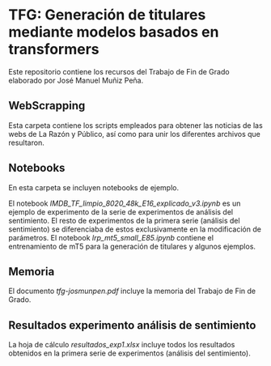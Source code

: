 # TFG: Generación de titulares mediante modelos basados en transformers
Este repositorio contiene los recursos del Trabajo de Fin de Grado elaborado por José Manuel Muñiz Peña.

## WebScrapping
Esta carpeta contiene los scripts empleados para obtener las noticias de las webs de La Razón y Público, así como para unir los diferentes archivos que resultaron.

## Notebooks
En esta carpeta se incluyen notebooks de ejemplo. 

El notebook *IMDB_TF_limpio_8020_48k_E16_explicado_v3.ipynb* es un ejemplo de experimento de la serie de experimentos de análisis del sentimiento. El resto de experimentos de la primera serie (análisis del sentimiento) se diferenciaba de estos exclusivamente en la modificación de parámetros.
El notebook *lrp_mt5_small_E85.ipynb* contiene el entrenamiento de mT5 para la generación de titulares y algunos ejemplos.

## Memoria
El documento *tfg-josmunpen.pdf* incluye la memoria del Trabajo de Fin de Grado.

## Resultados experimento análisis de sentimiento
La hoja de cálculo *resultados_exp1.xlsx* incluye todos los resultados obtenidos en la primera serie de experimentos (análisis del sentimiento). 
